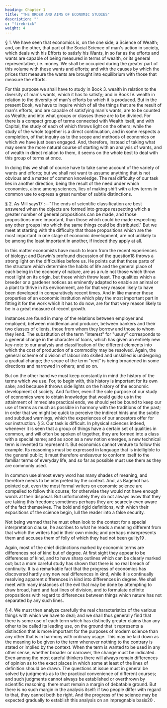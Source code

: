 ```yaml
---
heading: Chapter 1
title: "THE ORDER AND AIMS OF ECONOMIC STUDIES"
description: ""
c: "firebrick"
weight: 4
---
```



§ 1. We have seen that economics is, on the one side, a Science of Wealth; and, on the
other, that part of the Social Science of man's action in society, which deals with his
Efforts to satisfy his Wants, in so far as the efforts and wants are capable of being
measured in terms of wealth, or its general representative, i.e. money. We shall be
occupied during the greater part of this volume with these wants and efforts; and with
the causes by which the prices that measure the wants are brought into equilibrium
with those that measure the efforts. 

For this purpose we shall have to study in Book 3. wealth in relation to the diversity of man's wants, which it has to satisfy; and in
Book IV. wealth in relation to the diversity of man's efforts by which it is produced.
But in the present Book, we have to inquire which of all the things that are the result
of man's efforts, and are capable of satisfying man's wants, are to be counted as
Wealth; and into what groups or classes these are to be divided. For there is a compact
group of terms connected with Wealth itself, and with Capital, the study of each of
which throws light on the others; while the study of the whole together is a direct
continuation, and in some respects a completion, of that inquiry as to the scope and
methods of economics on which we have just been engaged. And, therefore, instead
of taking what may seem the more natural course of starting with an analysis of
wants, and of wealth in direct relation to them, it seems on the whole best to deal with
this group of terms at once.

In doing this we shall of course have to take some account of the variety of wants and
efforts; but we shall not want to assume anything that is not obvious and a matter of
common knowledge. The real difficulty of our task lies in another direction; being the
result of the need under which economics, alone among sciences, lies of making shift
with a few terms in common use to express a great number of subtle distinctions.

 § 2. As Mill says17 :—"The ends of scientific classification are best answered when
the objects are formed into groups respecting which a greater number of general
propositions can be made, and those propositions more important, than those which
could be made respecting any other groups into which the same things could be
distributed." But we meet at starting with the difficulty that those propositions which
are the most important in one stage of economic development, are not unlikely to be
among the least important in another, if indeed they apply at all.


In this matter economists have much to learn from the recent experiences of biology:
and Darwin's profound discussion of the question18 throws a strong light on the
difficulties before us. He points out that those parts of the structure which determine
the habits of life and the general place of each being in the economy of nature, are as
a rule not those which throw most light on its origin, but those which throw least. The
qualities which a breeder or a gardener notices as eminently adapted to enable an
animal or a plant to thrive in its environment, are for that very reason likely to have
been developed in comparatively recent times. And in like manner those properties of
an economic institution which play the most important part in fitting it for the work
which it has to do now, are for that very reason likely to be in a great measure of
recent growth.

Instances are found in many of the relations between employer and employed,
between middleman and producer, between bankers and their two classes of clients,
those from whom they borrow and those to whom they lend. The substitution of the
term "interest" for "usury" corresponds to a general change in the character of loans,
which has given an entirely new key-note to our analysis and classification of the
different elements into which the cost of production of a commodity may be resolved.
Again, the general scheme of division of labour into skilled and unskilled is
undergoing a gradual change; the scope of the term "rent" is being broadened in some
directions and narrowed in others; and so on.

But on the other hand we must keep constantly in mind the history of the terms which
we use. For, to begin with, this history is important for its own sake; and because it
throws side lights on the history of the economic development of society. And further,
even if the sole purpose of our study of economics were to obtain knowledge that
would guide us in the attainment of immediate practical ends, we should yet be bound
to keep our use of terms as much as possible in harmony with the traditions of the
past; in order that we might be quick to perceive the indirect hints and the subtle and
subdued warnings, which the experiences of our ancestors offer for our instruction.
§ 3. Our task is difficult. In physical sciences indeed, whenever it is seen that a group
of things have a certain set of qualities in common, and will often be spoken of
together, they are formed into a class with a special name; and as soon as a new
notion emerges, a new technical term is invented to represent it. But economics
cannot venture to follow this example. Its reasonings must be expressed in language
that is intelligible to the general public; it must therefore endeavour to conform itself
to the familiar terms of everyday life, and so far as possible must use them as they are
commonly used.

In common use almost every word has many shades of meaning, and therefore needs
to be interpreted by the context. And, as Bagehot has pointed out, even the most
formal writers on economic science are compelled to follow this course; for otherwise
they would not have enough words at their disposal. But unfortunately they do not
always avow that they are taking this freedom; sometimes perhaps they are scarcely
even aware of the fact themselves. The bold and rigid definitions, with which their
expositions of the science begin, lull the reader into a false security. 

Not being warned
that he must often look to the context for a special interpretation clause, he ascribes to what he reads a meaning different from that which the writers had in their own minds;
and perhaps misrepresents them and accuses them of folly of which they had not been
guilty19 .

Again, most of the chief distinctions marked by economic terms are differences not of
kind but of degree. At first sight they appear to be differences of kind, and to have
sharp outlines which can be clearly marked out; but a more careful study has shown
that there is no real breach of continuity. It is a remarkable fact that the progress of
economics has discovered hardly any new real differences in kind, while it is
continually resolving apparent differences in kind into differences in degree. We shall
meet with many instances of the evil that may be done by attempting to draw broad,
hard and fast lines of division, and to formulate definite propositions with regard to
differences between things which nature has not separated by any such lines.

§ 4. We must then analyze carefully the real characteristics of the various things with
which we have to deal; and we shall thus generally find that there is some use of each
term which has distinctly greater claims than any other to be called its leading use, on
the ground that it represents a distinction that is more important for the purposes of
modern science than any other that is in harmony with ordinary usage. This may be
laid down as the meaning to be given to the term whenever nothing to the contrary is
stated or implied by the context. When the term is wanted to be used in any other
sense, whether broader or narrower, the change must be indicated.
Even among the most careful thinkers there will always remain differences of opinion
as to the exact places in which some at least of the lines of definition should be drawn.
The questions at issue must in general be solved by judgments as to the practical
convenience of different courses; and such judgments cannot always be established or
overthrown by scientific reasoning: there must remain a margin of debatable ground.
But there is no such margin in the analysis itself: if two people differ with regard to
that, they cannot both be right. And the progress of the science may be expected
gradually to establish this analysis on an impregnable basis20 .

